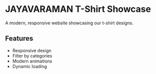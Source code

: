 # JAYAVARAMAN T-Shirt Showcase

A modern, responsive website showcasing our t-shirt designs.

## Features
- Responsive design
- Filter by categories
- Modern animations
- Dynamic loading
